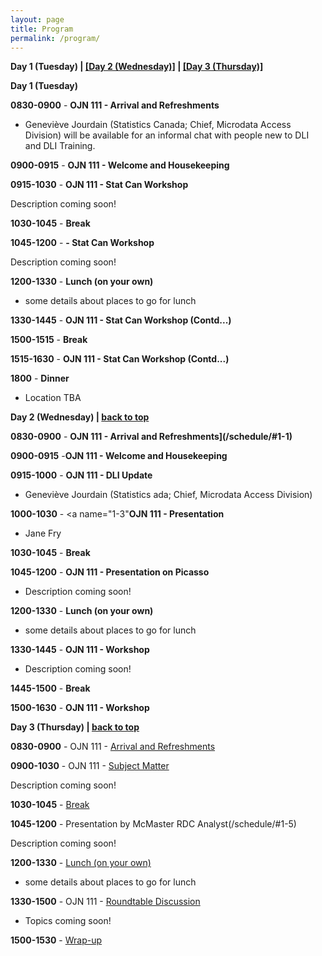 ```yaml
---
layout: page
title: Program
permalink: /program/
---
```


<p><b><a name="day-one">Day 1 (Tuesday)</a> | <a href="#day-two">[Day 2 (Wednesday)]</a> | <a href="#day-three">[Day 3 (Thursday)]</a></b>
</p>

<p>
<b>Day 1 (Tuesday)</b>

**0830-0900** - <a name="1-1"><b>OJN 111 - Arrival and Refreshments</b> </a><br>

- Geneviève Jourdain (Statistics Canada; Chief, Microdata Access Division) will be available for an informal chat with people new to DLI and DLI Training.
<p>
	
**0900-0915** - <a name="1-2"><b>OJN 111 - Welcome and Housekeeping</b> </a>
<p>
	
**0915-1030** - <a name="1-3"><b>OJN 111 - <a name="1-3">Stat Can Workshop</b> </a><br>
	
Description coming soon!
<p>
	
**1030-1045** - <a name="1-4"><b>Break</b> </a>
<p>
	
**1045-1200** - <a name="1-5"><b> - Stat Can Workshop</b></a><br>

Description coming soon!
<p>
	
**1200-1330** - <a name="1-6"><b>Lunch (on your own)</b> </a><br>

- some details about places to go for lunch
<p>
	
**1330-1445** - <a name="1-7a"><b>OJN 111 - Stat Can Workshop (Contd...)</b></a>
<p>
	
**1500-1515** - <a name="1-8"><b>Break</b></a>
<p>
	
**1515-1630** - <a name="1-9"><b>OJN 111 - Stat Can Workshop (Contd...)</b></a>
<p>

**1800** - <a name="1-11"><b> Dinner</b></a><br>

- Location TBA

<p><b><a name="day-two">Day 2 (Wednesday)</a> | <a href="#day-one">back to top</b></a></p>

<p>

**0830-0900** - <a name="1-1"><b>OJN 111 - Arrival and Refreshments](/schedule/#1-1)</b></a>
<p>

**0900-0915** -<a name="1-2"><b>OJN 111 - Welcome and Housekeeping</b></a>
<p>

**0915-1000** - <a name="1-3"><b>OJN 111 - DLI Update</b></a><br>
	
- Geneviève Jourdain (Statistics ada; Chief, Microdata Access Division)
<p>

**1000-1030** - <a name="1-3"<b>OJN 111 - Presentation</b></a><br>

- Jane Fry
<p>

**1030-1045** - <a name="1-4"><b>Break</b></a>
<p>

**1045-1200** - <a name="1-5"><b>OJN 111 - Presentation on Picasso</b></a><br>

- Description coming soon!
<p>

**1200-1330** - <a name="1-6"><b>Lunch (on your own)</b></a><br>

- some details about places to go for lunch
<p>

**1330-1445** - <a name="1-7a"><b>OJN 111 - Workshop</b></a><br>

- Description coming soon!
<p>

**1445-1500** - <a name="1-8"><b>Break</b></a>
<p>

**1500-1630** - <a name="1-9"><b>OJN 111 -  Workshop</b></a>
<p>

<p><a name="day-three"><b>Day 3 (Thursday)</a> | <a href="#day-one">back to top</a></b></p>
<p>

<p>

**0830-0900** - <a name="1-1">OJN 111 - [Arrival and Refreshments](/schedule/#1-1)</a>

**0900-1030** - <a name="1-3">OJN 111 - <a name="1-3">[Subject Matter](/schedule/#1-3)</a>
	
Description coming soon!

**1030-1045** - <a name="1-4">[Break](/schedule/#1-4)</a>

**1045-1200** - <a name="1-5">Presentation by McMaster RDC Analyst(/schedule/#1-5)</a>

Description coming soon!

**1200-1330** - <a name="1-6">[Lunch (on your own)](/schedule/#1-6)</a>

- some details about places to go for lunch

**1330-1500** - <a name="1-7a">OJN 111 - [Roundtable Discussion](/schedule/#1-7a)</a>

- Topics coming soon!

**1500-1530** - <a name="1-8">[Wrap-up](/schedule/#1-8)</a>


